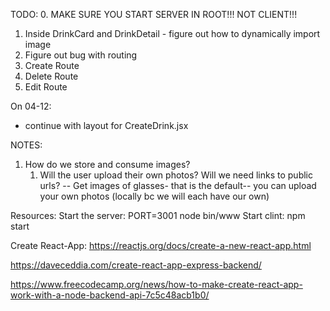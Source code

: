 TODO:
0. MAKE SURE YOU START SERVER IN ROOT!!! NOT CLIENT!!!
1. Inside DrinkCard and DrinkDetail - figure out how to dynamically import image
2. Figure out bug with routing
3. Create Route
4. Delete Route
5. Edit Route

On 04-12:
- continue with layout for CreateDrink.jsx

NOTES:
1. How do we store and consume images?
   1. Will the user upload their own photos?  Will we need links to public urls?
   -- Get images of glasses- that is the default-- you can upload your own photos (locally bc we will each have our own)


Resources:
Start the server: PORT=3001 node bin/www
Start clint: npm start

Create React-App: https://reactjs.org/docs/create-a-new-react-app.html

https://daveceddia.com/create-react-app-express-backend/

https://www.freecodecamp.org/news/how-to-make-create-react-app-work-with-a-node-backend-api-7c5c48acb1b0/
